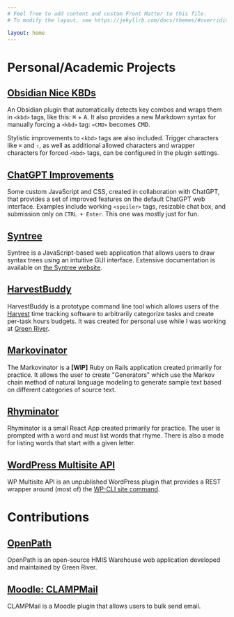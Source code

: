 ```yaml
---
# Feel free to add content and custom Front Matter to this file.
# To modify the layout, see https://jekyllrb.com/docs/themes/#overriding-theme-defaults

layout: home
---
```

# Personal/Academic Projects

## [Obsidian Nice KBDs](https://github.com/andyzito/obsidian-nice-kbds)

An Obsidian plugin that automatically detects key combos and wraps them in `<kbd>` tags, like this: <kbd>⌘</kbd> + <kbd>A</kbd>. It also provides a new Markdown syntax for manually forcing a `<kbd>` tag: `«CMD»` becomes <kbd>CMD</kbd>.

Stylistic improvements to `<kbd>` tags are also included. Trigger characters like `⌘` and `⇧`, as well as additional allowed characters and wrapper characters for forced `<kbd>` tags, can be configured in the plugin settings.

## [ChatGPT Improvements](https://github.com/andyzito/chatgpt-improvements)

Some custom JavaScript and CSS, created in collaboration with ChatGPT, that provides a set of improved features on the default ChatGPT web interface. Examples include working `<spoiler>` tags, resizable chat box, and submission only on `CTRL + Enter`. This one was mostly just for fun.

## [Syntree](https://syntree.andycodesthings.com)

Syntree is a JavaScript-based web application that allows users to draw syntax trees using an intuitive GUI interface. Extensive documentation is available on [the Syntree website](http://syntree.andycodesthings.com/pages/what.php).

## [HarvestBuddy](https://github.com/andyzito/harvest_buddy)

HarvestBuddy is a prototype command line tool which allows users of the [Harvest](https://www.getharvest.com/) time tracking software to arbitrarily categorize tasks and create per-task hours budgets. It was created for personal use while I was working at [Green River](https://www.greenriver.com/).

## [Markovinator](https://markovinator.andycodesthings.com)

The Markovinator is a **[WIP]** Ruby on Rails application created primarily for practice. It allows the user to create "Generators" which use the Markov chain method of natural language modeling to generate sample text based on different categories of source text.

## [Rhyminator](https://rhyminator.andycodesthings.com)

Rhyminator is a small React App created primarily for practice. The user is prompted with a word and must list words that rhyme. There is also a mode for listing words that start with a given letter.

## [WordPress Multisite API](https://github.com/azito122/wp-multisite-api)

WP Multisite API is an unpublished WordPress plugin that provides a REST wrapper around (most of) the [WP-CLI site command](https://developer.wordpress.org/cli/commands/site/).

# Contributions

## [OpenPath](/openpath)
OpenPath is an open-source HMIS Warehouse web application developed and maintained by Green River.

## [Moodle: CLAMPMail](/clampmail)
CLAMPMail is a Moodle plugin that allows users to bulk send email.
